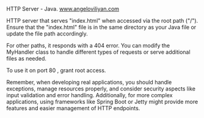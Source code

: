 HTTP Server - Java.
www.angeloviliyan.com

HTTP server that serves "index.html" when accessed via the root path ("/"). Ensure that the "index.html" file is in the same directory as your Java file or update the file path accordingly.

For other paths, it responds with a 404 error. You can modify the MyHandler class to handle different types of requests or serve additional files as needed.

To use it on port 80 , grant root access.


Remember, when developing real applications, you should handle exceptions, manage resources properly, and consider security aspects like input validation and error handling. Additionally, 
for more complex applications, using frameworks like Spring Boot or Jetty might provide more features and easier management of HTTP endpoints.





